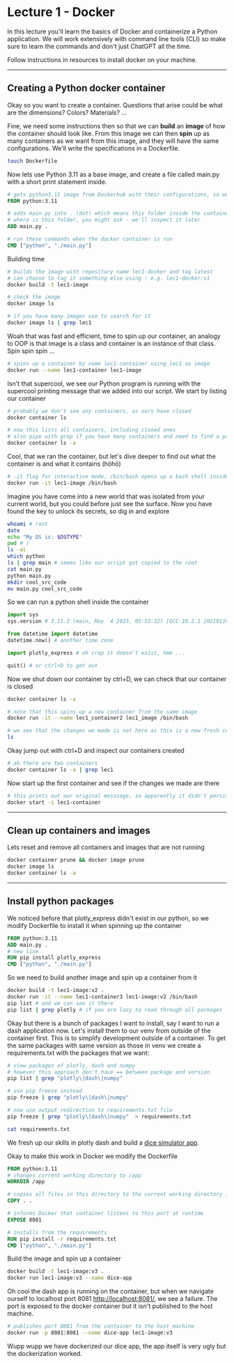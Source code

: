 # Lecture 1 - Docker

In this lecture you'll learn the basics of Docker and containerize a Python application. We will work extensively with command line tools (CLI) so make sure to learn the commands and don't just ChatGPT all the time.

Follow instructions in resources to install docker on your machine.

---

## Creating a Python docker container

Okay so you want to create a container. Questions that arise could be what are the dimensions? Colors? Materials? ...

Fine, we need some instructions then so that we can **build** an **image** of how the container should look like. From this image we can then **spin** up as many containers as we want from this image, and they will have the same configurations. We'll write the specifications in a Dockerfile.

```bash
touch Dockerfile
```

Now lets use Python 3.11 as a base image, and create a file called main.py with a short print statement inside.

<!-- TODO: specify Dockerfile -->

```Dockerfile
# gets python3.11 image from Dockerhub with their configurations, so we don't have to manually install Python3.11 as we do in our own machine
FROM python:3.11

# adds main.py into . (dot) which means this folder inside the container
# where is this folder, you might ask - we'll inspect it later
ADD main.py .

# run these commands when the docker container is run
CMD ["python", "./main.py"]
```

Building time

```bash
# builds the image with repository name lec1-docker and tag latest
# can choose to tag it something else using : e.g. lec1-docker:v1
docker build -t lec1-image

# check the image
docker image ls

# if you have many images use to search for it
docker image ls | grep lec1
```

Woah that was fast and efficient, time to spin up our container, an analogy to OOP is that image is a class and container is an instance of that class. Spin spin spin ...

```bash
# spins up a container by name lec1-container using lec1 as image
docker run --name lec1-container lec1-image
```

Isn't that supercool, we see our Python program is running with the supercool printing message that we added into our script. We start by listing our container

```bash
# probably we don't see any containers, as ours have closed
docker container ls

# now this lists all containers, including closed ones
# also pipe with grep if you have many containers and need to find a particular one
docker container ls -a
```

Cool, that we ran the container, but let's dive deeper to find out what the container is and what it contains (höhö)

```bash
# -it flag for interactive mode, /bin/bash opens up a bash shell inside the container
docker run -it lec1-image /bin/bash
```

Imagine you have come into a new world that was isolated from your current world, but you could before just see the surface. Now you have found the key to unlock its secrets, so dig in and explore

```bash
whoami # root
date
echo "My OS is: $OSTYPE"
pwd # /
ls -al
which python
ls | grep main # seems like our script got copied to the root
cat main.py
python main.py
mkdir cool_src_code
mv main.py cool_src_code
```

So we can run a python shell inside the container

```py
import sys
sys.version # 3.11.3 (main, May  4 2023, 05:53:32) [GCC 10.2.1 20210110]

from datetime import datetime
datetime.now() # another time zone

import plotly_express # oh crap it doesn't exist, hmm ...

quit() # or ctrl+D to get out
```

Now we shut down our container by ctrl+D, we can check that our container is closed

```bash
docker container ls -a

# note that this spins up a new container from the same image
docker run -it --name lec1_container2 lec1_image /bin/bash

# we see that the changes we made is not here as this is a new fresh container
ls
```

Okay jump out with ctrl+D and inspect our containers created

```bash
# ah there are two containers
docker container ls -a | grep lec1
```

Now start up the first container and see if the changes we made are there

```bash
# this prints out our original messsage, so apparently it didn't persist after shutdown
docker start -i lec1-container
```

---

## Clean up containers and images

Lets reset and remove all containers and images that are not running

```bash
docker container prune && docker image prune
docker image ls
docker container ls -a
```

---

## Install python packages

We noticed before that plotly_express didn't exist in our python, so we modify Dockerfile to install it when spinning up the container

```Dockerfile
FROM python:3.11
ADD main.py .
# new line
RUN pip install plotly_express
CMD ["python", "./main.py"]
```

So we need to build another image and spin up a container from it

```bash
docker build -t lec1-image:v2 .
docker run -it --name lec1-container3 lec1-image:v2 /bin/bash
pip list # and we can see it there
pip list | grep plotly # if you are lazy to read through all packages
```

Okay but there is a bunch of packages I want to install, say I want to run a dash application now. Let's install them to our venv from outside of the container first. This is to simplify development outside of a container. To get the same packages with same version as those in venv we create a requirements.txt with the packages that we want:

```bash
# view packages of plotly, dash and numpy
# however this approach don't have == between package and version
pip list | grep "plotly\|dash\|numpy"

# use pip freeze instead
pip freeze | grep "plotly\|dash\|numpy"

# now use output redirection to requirements.txt file
pip freeze | grep "plotly\|dash\|numpy"  > requirements.txt

cat requirements.txt
```

We fresh up our skills in plotly dash and build a [dice simulator app](https://github.com/kokchun/Data-engineering-AI22/blob/main/Lecture-code/Lec1-docker/main.py).

Okay to make this work in Docker we modify the Dockerfile

```Dockerfile
FROM python:3.11
# changes current working directory to /app
WORKDIR /app

# copies all files in this directory to the current working directory in container
COPY . .

# informs Docker that container listens to this port at runtime
EXPOSE 8081

# installs from the requirements
RUN pip install -r requirements.txt
CMD ["python", "./main.py"]
```

Build the image and spin up a container

```bash
docker build -t lec1-image:v3 .
docker run lec1-image:v3 --name dice-app
```

Oh cool the dash app is running on the container, but when we navigate ourself to localhost port 8081 [http://localhost:8081/](http://localhost:8081/), we see a failure. The port is exposed to the docker container but it isn't published to the host machine.

```bash
# publishes port 8081 from the container to the host machine
docker run -p 8081:8081 --name dice-app lec1-image:v3
```

Wupp wupp we have dockerized our dice app, the app itself is very ugly but the dockerization worked.
